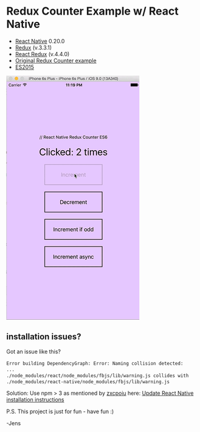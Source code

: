 # Redux Counter Example w/ React Native


- [React Native](https://facebook.github.io/react-native/) 0.20.0
- [Redux](https://github.com/rackt/redux) (v.3.3.1)
- [React Redux](https://github.com/rackt/react-redux) (v.4.4.0)
- [Original Redux Counter example](https://github.com/rackt/redux/tree/master/examples/counter)
- [ES2015](http://www.ecma-international.org/ecma-262/6.0/)

![Screen shot](./wiki/redux-counter.gif)


## installation issues?

Got an issue like this?

```
Error building DependencyGraph: Error: Naming collision detected:
...
./node_modules/react/node_modules/fbjs/lib/warning.js collides with ./node_modules/react-native/node_modules/fbjs/lib/warning.js
```

Solution: Use npm > 3 as mentioned by [zxcpoiu](https://github.com/zxcpoiu) here: [Update React Native installation instructions](https://github.com/reactjs/react-redux/issues/236#issuecomment-185040066)

P.S. This project is just for fun - have fun :)

-Jens
